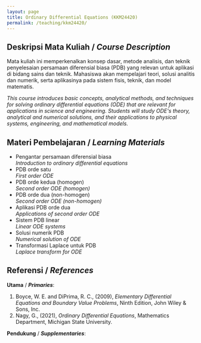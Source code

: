 ```yaml
---
layout: page
title: Ordinary Differential Equations (KKM24420)
permalink: /teaching/kkm24420/
--- 
```


## Deskripsi Mata Kuliah / *Course Description*

Mata kuliah ini memperkenalkan konsep dasar, metode analisis, dan teknik penyelesaian persamaan diferensial biasa (PDB) yang relevan untuk aplikasi di bidang sains dan teknik. Mahasiswa akan mempelajari teori, solusi analitis dan numerik, serta aplikasinya pada sistem fisis, teknik, dan model matematis.

*This course introduces basic concepts, analytical methods, and techniques for solving ordinary differential equations (ODE) that are relevant for applications in science and engineering. Students will study ODE's theory, analytical and numerical solutions, and their applications to physical systems, engineering, and mathematical models.*

## Materi Pembelajaran / *Learning Materials*

* Pengantar persamaan diferensial biasa
  <br>
  *Introduction to ordinary differential equations*
* PDB orde satu
  <br>
  *First order ODE*
* PDB orde kedua (homogen)
  <br>
  *Second order ODE (homogen)*
* PDB orde dua (non-homogen)
  <br>
  *Second order ODE (non-homogen)*
* Aplikasi PDB orde dua
  <br>
  *Applications of second order ODE*
* Sistem PDB linear
  <br>
  *Linear ODE systems*
* Solusi numerik PDB
  <br>
  *Numerical solution of ODE*
* Transformasi Laplace untuk PDB
  <br>
  *Laplace transform for ODE* 

## Referensi / *References* 
**Utama** / ***Primaries***:
1. Boyce, W. E. and DiPrima, R. C., (2009), *Elementary Differential Equations and Boundary Value Problems*, Ninth Edition, John Wiley & Sons, Inc.
1. Nagy, G., (2021), *Ordinary Differential Equations*, Mathematics Department, Michigan State University.

**Pendukung** / ***Supplementaries***:
